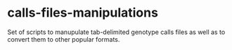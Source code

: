 # calls-files-manipulations
Set of scripts to manupulate tab-delimited genotype calls files as well as to convert them to other popular formats.
